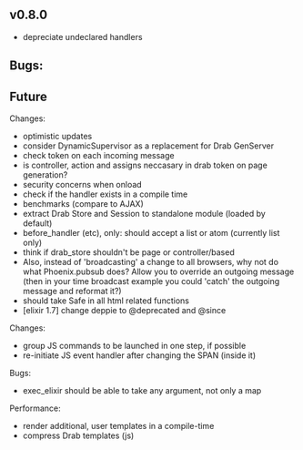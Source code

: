 ## v0.8.0
* depreciate undeclared handlers

## Bugs:

## Future
Changes:
* optimistic updates
* consider DynamicSupervisor as a replacement for Drab GenServer
* check token on each incoming message
* is controller, action and assigns neccasary in drab token on page generation?
* security concerns when onload
* check if the handler exists in a compile time
* benchmarks (compare to AJAX)
* extract Drab Store and Session to standalone module (loaded by default)
* before_handler (etc), only: should accept a list or atom (currently list only)
* think if drab_store shouldn't be page or controller/based
* Also, instead of 'broadcasting' a change to all browsers, why not do what Phoenix.pubsub does? Allow you to override an outgoing message (then in your time broadcast example you could 'catch' the outgoing message and reformat it?)
* should take Safe in all html related functions
* [elixir 1.7] change deppie to @deprecated and @since

Changes:
* group JS commands to be launched in one step, if possible
* re-initiate JS event handler after changing the SPAN (inside it)

Bugs:
* exec_elixir should be able to take any argument, not only a map

Performance:
* render additional, user templates in a compile-time
* compress Drab templates (js)

